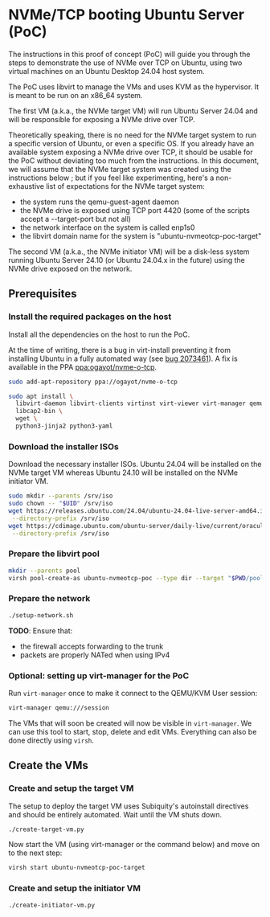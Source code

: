 # NVMe/TCP booting Ubuntu Server (PoC)

The instructions in this proof of concept (PoC) will guide you through the
steps to demonstrate the use of NVMe over TCP on Ubuntu, using two virtual
machines on an Ubuntu Desktop 24.04 host system.

The PoC uses libvirt to manage the VMs and uses KVM as the hypervisor. It is
meant to be run on an x86_64 system.

The first VM (a.k.a., the NVMe target VM) will run Ubuntu Server 24.04 and will
be responsible for exposing a NVMe drive over TCP.

Theoretically speaking, there is no need for the NVMe target system to run a
specific version of Ubuntu, or even a specific OS. If you already have an
available system exposing a NVMe drive over TCP, it should be usable for the
PoC without deviating too much from the instructions. In this document, we will
assume that the NVMe target system was created using the instructions below ;
but if you feel like experimenting, here's a non-exhaustive list of
expectations for the NVMe target system:

 * the system runs the qemu-guest-agent daemon
 * the NVMe drive is exposed using TCP port 4420 (some of the scripts accept a
   --target-port but not all)
 * the network interface on the system is called enp1s0
 * the libvirt domain name for the system is "ubuntu-nvmeotcp-poc-target"

The second VM (a.k.a., the NVMe initiator VM) will be a disk-less system
running Ubuntu Server 24.10 (or Ubuntu 24.04.x in the future) using the NVMe
drive exposed on the network.

## Prerequisites

### Install the required packages on the host

Install all the dependencies on the host to run the PoC.

At the time of writing, there is a bug in virt-install preventing it from
installing Ubuntu in a fully automated way (see [bug
2073461](https://bugs.launchpad.net/ubuntu/+source/virt-manager/+bug/2073461)).
A fix is available in the PPA
[ppa:ogayot/nvme-o-tcp](https://launchpad.net/~ogayot/+archive/ubuntu/nvme-o-tcp).

```bash
sudo add-apt-repository ppa://ogayot/nvme-o-tcp
```

```bash
sudo apt install \
  libvirt-daemon libvirt-clients virtinst virt-viewer virt-manager qemu-system-x86 \
  libcap2-bin \
  wget \
  python3-jinja2 python3-yaml
```

### Download the installer ISOs

Download the necessary installer ISOs. Ubuntu 24.04 will be installed on the
NVMe target VM whereas Ubuntu 24.10 will be installed on the NVMe initiator VM.

```bash
sudo mkdir --parents /srv/iso
sudo chown -- "$UID" /srv/iso
wget https://releases.ubuntu.com/24.04/ubuntu-24.04-live-server-amd64.iso \
 --directory-prefix /srv/iso
wget https://cdimage.ubuntu.com/ubuntu-server/daily-live/current/oracular-live-server-amd64.iso \
 --directory-prefix /srv/iso
```

### Prepare the libvirt pool

```bash
mkdir --parents pool
virsh pool-create-as ubuntu-nvmeotcp-poc --type dir --target "$PWD/pool"
```

### Prepare the network

```bash
./setup-network.sh
```

**TODO**: Ensure that:
 * the firewall accepts forwarding to the trunk
 * packets are properly NATed when using IPv4

### Optional: setting up virt-manager for the PoC

Run `virt-manager` once to make it connect to the QEMU/KVM User session:

```bash
virt-manager qemu:///session
```

The VMs that will soon be created will now be visible in `virt-manager`. We can
use this tool to start, stop, delete and edit VMs. Everything can also be done
directly using `virsh`.

## Create the VMs

### Create and setup the target VM

The setup to deploy the target VM uses Subiquity's autoinstall directives and
should be entirely automated. Wait until the VM shuts down.

```bash
./create-target-vm.py
```

Now start the VM (using virt-manager or the command below) and move on to the
next step:

```bash
virsh start ubuntu-nvmeotcp-poc-target
```

### Create and setup the initiator VM

```bash
./create-initiator-vm.py
```
